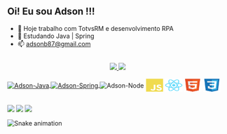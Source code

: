 ## Oi! Eu sou Adson !!!

- 💼 Hoje trabalho com TotvsRM e desenvolvimento RPA
- 🌱 Estudando Java | Spring
- 📫 adsonb87@gmail.com

##

<div align="center">
  <a href="https://github.com/adsonb87">
  <img height="180em" src="https://github-readme-stats.vercel.app/api?username=adsonb87&show_icons=true&theme=dracula&include_all_commits=true&count_private=true"/>
  <img height="180em" src="https://github-readme-stats.vercel.app/api/top-langs/?username=adsonb87&layout=compact&langs_count=7&theme=dracula"/>
</div>
<div style="display: inline_block"><br>
  <a href="https://github.com/adsonb87/adsonb87/blob/main/repositorios/java.md">
    <img align="center" alt="Adson-Java" height="30" width="40" src="https://cdn.jsdelivr.net/gh/devicons/devicon/icons/java/java-original-wordmark.svg"/>
  </a>
  <a href="https://github.com/adsonb87/adsonb87/blob/main/repositorios/spring.md">
    <img align="center" alt="Adson-Spring" height="30" width="40" src="https://cdn.jsdelivr.net/gh/devicons/devicon/icons/spring/spring-original.svg" />        
  </a>
  <img align="center" alt="Adson-Node" height="30" width="40"  src="https://cdn.jsdelivr.net/gh/devicons/devicon/icons/nodejs/nodejs-original.svg" />        
  <img align="center" alt="Adson-Js" height="30" width="40" src="https://raw.githubusercontent.com/devicons/devicon/master/icons/javascript/javascript-plain.svg"/>
  <img align="center" alt="Adson-React" height="30" width="40" src="https://raw.githubusercontent.com/devicons/devicon/master/icons/react/react-original.svg"/>
  <img align="center" alt="Adson-HTML" height="30" width="40" src="https://raw.githubusercontent.com/devicons/devicon/master/icons/html5/html5-original.svg"/>
  <img align="center" alt="Adson-CSS" height="30" width="40" src="https://raw.githubusercontent.com/devicons/devicon/master/icons/css3/css3-original.svg"/>
</div>  
  
##

<div>
   <a href="https://instagram.com/adsonb87" target="_blank"><img src="https://img.shields.io/badge/-Instagram-%23E4405F?style=for-the-badge&logo=instagram&logoColor=white" target="_blank"></a>
 	 <a href = "mailto:adsonb87@gmail.com"><img src="https://img.shields.io/badge/-Gmail-%23333?style=for-the-badge&logo=gmail&logoColor=white" target="_blank"></a>
  <a href="https://www.linkedin.com/in/adsonsouza" target="_blank"><img src="https://img.shields.io/badge/-LinkedIn-%230077B5?style=for-the-badge&logo=linkedin&logoColor=white" target="_blank"></a> 
 
  ![Snake animation](https://github.com/adsonb87/adsonb87/blob/output/github-contribution-grid-snake.svg)
 
</div>
